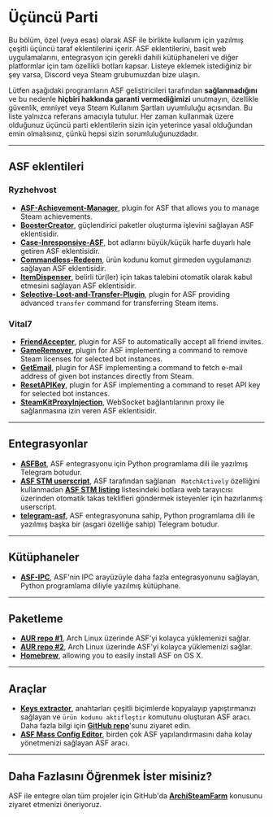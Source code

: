 # Üçüncü Parti

Bu bölüm, özel (veya esas) olarak ASF ile birlikte kullanım için yazılmış çeşitli üçüncü taraf eklentilerini içerir. ASF eklentilerini, basit web uygulamalarını, entegrasyon için gerekli dahili kütüphaneleri ve diğer platformlar için tam özellikli botları kapsar. Listeye eklemek istediğiniz bir şey varsa, Discord veya Steam grubumuzdan bize ulaşın.

Lütfen aşağıdaki programların ASF geliştiricileri tarafından **sağlanmadığını** ve bu nedenle **hiçbiri hakkında garanti vermediğimizi** unutmayın, özellikle güvenlik, emniyet veya Steam Kullanım Şartları uyumluluğu açısından. Bu liste yalnızca referans amacıyla tutulur. Her zaman kullanmak üzere olduğunuz üçüncü parti eklentilerin sizin için yeterince yasal olduğundan emin olmalısınız, çünkü hepsi sizin sorumluluğunuzdadır.

---

## ASF eklentileri

### Ryzhehvost

- **[ASF-Achievement-Manager](https://github.com/Ryzhehvost/ASF-Achievement-Manager)**, plugin for ASF that allows you to manage Steam achievements.
- **[BoosterCreator](https://github.com/Ryzhehvost/BoosterCreator)**, güçlendirici paketler oluşturma işlevini sağlayan ASF eklentisidir.
- **[Case-Inresponsive-ASF](https://github.com/Ryzhehvost/Case-Insensitive-ASF)**, bot adlarını büyük/küçük harfe duyarlı hale getiren ASF eklentisidir.
- **[Commandless-Redeem](https://github.com/Ryzhehvost/Commandless-Redeem)**, ürün kodunu komut girmeden uygulamanızı sağlayan ASF eklentisidir.
- **[ItemDispenser](https://github.com/Ryzhehvost/ItemDispenser)**, belirli tür(ler) için takas talebini otomatik olarak kabul etmesini sağlayan ASF eklentisidir.
- **[Selective-Loot-and-Transfer-Plugin](https://github.com/Ryzhehvost/Selective-Loot-and-Transfer-Plugin)**, plugin for ASF providing advanced `transfer` command for transferring Steam items.

### Vital7

- **[FriendAccepter](https://github.com/Vital7/FriendAccepter)**, plugin for ASF to automatically accept all friend invites.
- **[GameRemover](https://github.com/Vital7/GameRemover)**, plugin for ASF implementing a command to remove Steam licenses for selected bot instances.
- **[GetEmail](https://github.com/Vital7/GetEmail)**, plugin for ASF implementing a command to fetch e-mail address of given bot instances directly from Steam.
- **[ResetAPIKey](https://github.com/Vital7/ResetAPIKey)**, plugin for ASF implementing a command to reset API key for selected bot instances.
- **[SteamKitProxyInjection](https://github.com/Vital7/SteamKitProxyInjection)**, WebSocket bağlantılarının proxy ile sağlanmasına izin veren ASF eklentisidir.

---

## Entegrasyonlar

- **[ASFBot](https://github.com/dmcallejo/ASFBot)**, ASF entegrasyonu için Python programlama dili ile yazılmış Telegram botudur.
- **[ASF STM userscript](https://greasyfork.org/en/scripts/404754-asf-stm)**, ASF tarafından sağlanan ` MatchActively` özelliğini kullanmadan **[ASF STM listing](https://github.com/JustArchiNET/ArchiSteamFarm/wiki/Statistics#public-asf-stm-listing)** listesindeki botlara web tarayıcısı üzerinden otomatik takas teklifleri göndermek isteyenler için hazırlanmış userscript.
- **[telegram-asf](https://github.com/deluxghost/telegram-asf)**, ASF entegrasyonuna sahip, Python programlama dili ile yazılmış başka bir (asgari özelliğe sahip) Telegram botudur.

---

## Kütüphaneler

- **[ASF-IPC](https://github.com/deluxghost/ASF_IPC)**, ASF'nin IPC arayüzüyle daha fazla entegrasyonunu sağlayan, Python programlama diliyle yazılmış kütüphane.

---

## Paketleme

- **[AUR repo #1](https://aur.archlinux.org/packages/asf)**, Arch Linux üzerinde ASF'yi kolayca yüklemenizi sağlar.
- **[AUR repo #2](https://aur.archlinux.org/packages/archisteamfarm-bin)**, Arch Linux üzerinde ASF'yi kolayca yüklemenizi sağlar.
- **[Homebrew](https://formulae.brew.sh/formula/archi-steam-farm)**, allowing you to easily install ASF on OS X.

---

## Araçlar

- **[Keys extractor](https://ske.xpixv.com)**, anahtarları çeşitli biçimlerde kopyalayıp yapıştırmanızı sağlayan ve `ürün kodunu aktifleştir` komutunu oluşturan ASF aracı. Daha fazla bilgi için **[GitHub repo](https://github.com/PixvIO/SKE)**'sunu ziyaret edin.
- **[ASF Mass Config Editor](https://github.com/genesix-eu/ASF_MCE)**, birden çok ASF yapılandırmasını daha kolay yönetmenizi sağlayan ASF aracı.

---

## Daha Fazlasını Öğrenmek İster misiniz?

ASF ile entegre olan tüm projeler için GitHub'da **[ArchiSteamFarm](https://github.com/topics/archisteamfarm)** konusunu ziyaret etmenizi öneriyoruz.